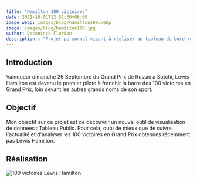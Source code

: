 ```yaml
---
title: "Hamilton 100 victoires"
date: 2021-10-01T12:52:36+06:00
image_webp: images/blog/hamilton100.webp
image: images/blog/hamilton100.jpg
author: Deconinck Florian
description : "Projet personnel visant à réaliser un tableau de bord retraçant les 100 vcitoires en formule 1 de Lewis Hamilton"
---
```


## Introduction
Vainqueur dimanche 26 Septembre du Grand Prix de Russie à Sotchi, Lewis Hamilton est devenu le premier pilote à franchir la barre des 100 victoires en Grand Prix, loin devant les autres grands noms de son sport.

## Objectif
Mon objectif sur ce projet est de découvrir un nouvel outil de visualisation de données : Tableau Public. Pour cela, quoi de mieux que de suivre l'actualité et d'analyser les 100 victoires en Grand Prix obtenues récemment pas Lewis Hamilton.

## Réalisation
![100 victoires Lewis Hamilton](https://deconinckflo.github.io/images/blog/Hamilton.png#thumbnail)
